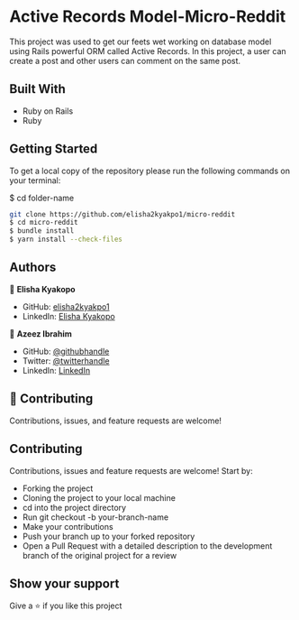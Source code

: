 # Active Records Model-Micro-Reddit

This project was used to get our feets wet working on database model using Rails powerful ORM called Active Records. In this project, a user can create a post and other users can comment on the same post.

## Built With

- Ruby on Rails
- Ruby

## Getting Started

To get a local copy of the repository please run the following commands on your terminal:

$ cd  folder-name

~~~bash
git clone https://github.com/elisha2kyakpo1/micro-reddit
$ cd micro-reddit
$ bundle install 
$ yarn install --check-files
~~~

## Authors

👤 **Elisha Kyakopo**

- GitHub: [elisha2kyakpo1](https://github.com/elisha2kyakpo1)
- LinkedIn: [Elisha Kyakopo](https://www.linkedin.com/in/elisha-kyakopo/)

👤 **Azeez Ibrahim**

- GitHub: [@githubhandle](https://github.com/kunmi02)
- Twitter: [@twitterhandle](https://twitter.com/akinkunmi006)
- LinkedIn: [LinkedIn](https://linkedin.com/akinkunmi006)

## 🤝 Contributing

Contributions, issues, and feature requests are welcome!

## **Contributing**

Contributions, issues and feature requests are welcome! Start by:

- Forking the project
- Cloning the project to your local machine
- cd into the project directory
- Run git checkout -b your-branch-name
- Make your contributions
- Push your branch up to your forked repository
- Open a Pull Request with a detailed description to the development branch of the original project for a review

## Show your support

Give a ⭐️ if you like this project


